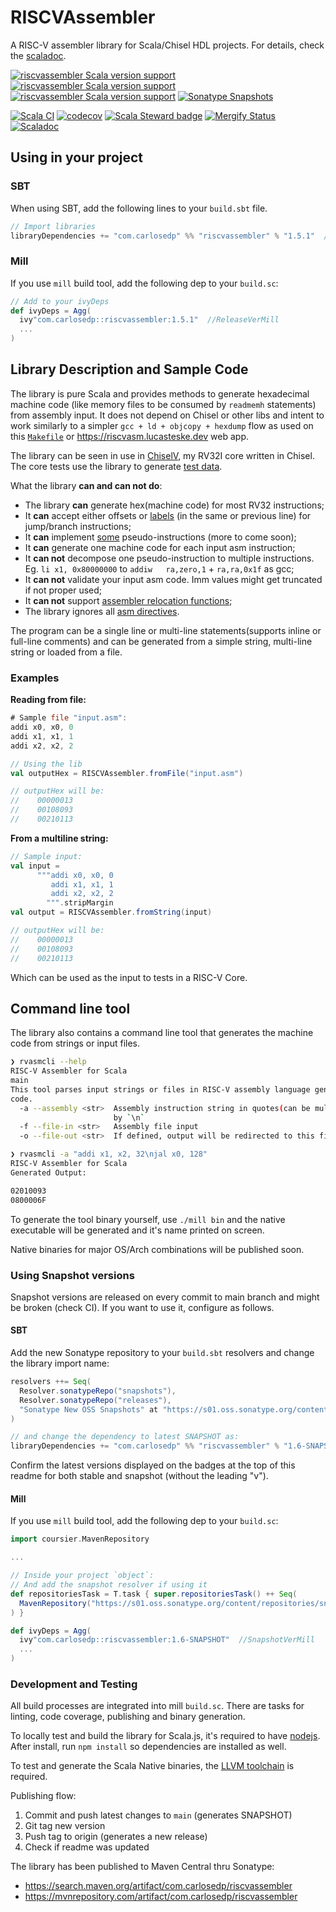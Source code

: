 # RISCVAssembler

A RISC-V assembler library for Scala/Chisel HDL projects. For details, check the [scaladoc](https://www.javadoc.io/doc/com.carlosedp/riscvassembler_2.13/latest/com/carlosedp/riscvassembler/index.html).

[![riscvassembler Scala version support](https://index.scala-lang.org/carlosedp/riscvassembler/riscvassembler/latest-by-scala-version.svg?platform=jvm)](https://index.scala-lang.org/carlosedp/riscvassembler/riscvassembler)
[![riscvassembler Scala version support](https://index.scala-lang.org/carlosedp/riscvassembler/riscvassembler/latest-by-scala-version.svg?platform=native0.4)](https://index.scala-lang.org/carlosedp/riscvassembler/riscvassembler)
[![riscvassembler Scala version support](https://index.scala-lang.org/carlosedp/riscvassembler/riscvassembler/latest-by-scala-version.svg?platform=sjs1)](https://index.scala-lang.org/carlosedp/riscvassembler/riscvassembler)
[![Sonatype Snapshots](https://img.shields.io/nexus/s/com.carlosedp/riscvassembler_2.13?server=https%3A%2F%2Fs01.oss.sonatype.org)](https://s01.oss.sonatype.org/content/repositories/snapshots/com/carlosedp/)


[![Scala CI](https://github.com/carlosedp/riscvassembler/actions/workflows/scala.yml/badge.svg)](https://github.com/carlosedp/riscvassembler/actions/workflows/scala.yml)
[![codecov](https://codecov.io/gh/carlosedp/riscvassembler/branch/main/graph/badge.svg?token=YNEKF3OO04)](https://codecov.io/gh/carlosedp/riscvassembler)
[![Scala Steward badge](https://img.shields.io/badge/Scala_Steward-helping-green.svg?style=flat&logo=data:image/png;base64,iVBORw0KGgoAAAANSUhEUgAAAA4AAAAQCAMAAAARSr4IAAAAVFBMVEUAAACHjojlOy5NWlrKzcYRKjGFjIbp293YycuLa3pYY2LSqql4f3pCUFTgSjNodYRmcXUsPD/NTTbjRS+2jomhgnzNc223cGvZS0HaSD0XLjbaSjElhIr+AAAAAXRSTlMAQObYZgAAAHlJREFUCNdNyosOwyAIhWHAQS1Vt7a77/3fcxxdmv0xwmckutAR1nkm4ggbyEcg/wWmlGLDAA3oL50xi6fk5ffZ3E2E3QfZDCcCN2YtbEWZt+Drc6u6rlqv7Uk0LdKqqr5rk2UCRXOk0vmQKGfc94nOJyQjouF9H/wCc9gECEYfONoAAAAASUVORK5CYII=)](https://scala-steward.org)
[![Mergify Status](https://img.shields.io/endpoint.svg?url=https://api.mergify.com/v1/badges/carlosedp/riscvassembler&style=flat)](https://mergify.com)
[![Scaladoc](https://www.javadoc.io/badge/com.carlosedp/riscvassembler_2.13.svg?color=blue&label=Scaladoc)](https://javadoc.io/doc/com.carlosedp/riscvassembler_2.13/latest)


## Using in your project

### SBT

When using SBT, add the following lines to your `build.sbt` file.

```scala
// Import libraries
libraryDependencies += "com.carlosedp" %% "riscvassembler" % "1.5.1"  //ReleaseVerSBT
```

### Mill

If you use `mill` build tool, add the following dep to your `build.sc`:

```scala
// Add to your ivyDeps
def ivyDeps = Agg(
  ivy"com.carlosedp::riscvassembler:1.5.1"  //ReleaseVerMill
  ...
)
```

## Library Description and Sample Code

The library is pure Scala and provides methods to generate hexadecimal machine code (like memory files to be consumed by `readmemh` statements) from assembly input. It does not depend on Chisel or other libs and intent to work similarly to a simpler `gcc + ld + objcopy + hexdump` flow as used on this [`Makefile`](https://github.com/carlosedp/chiselv/gcc/test/Makefile) or <https://riscvasm.lucasteske.dev> web app.

The library can be seen in use in [ChiselV](https://github.com/carlosedp/chiselv), my RV32I core written in Chisel. The core tests use the library to generate [test data](https://github.com/carlosedp/chiselv/blob/e014da49ace5d5dd917eac3e3bf8ca6bbeadc244/chiselv/test/src/CPUSingleCycleInstructionSpec.scala#L71).

What the library **can and can not do**:

- The library **can** generate hex(machine code) for most RV32 instructions;
- It **can** accept either offsets or [labels](https://github.com/riscv-non-isa/riscv-asm-manual/blob/master/riscv-asm.md#labels) (in the same or previous line) for jump/branch instructions;
- It **can** implement [some](./riscvassembler/src/internal/Instructions.scala#73) pseudo-instructions (more to come soon);
- It **can** generate one machine code for each input asm instruction;
- It **can not** decompose one pseudo-instruction to multiple instructions. Eg. `li x1, 0x80000000` to `addiw	ra,zero,1` + `ra,ra,0x1f` as gcc;
- It **can not** validate your input asm code. Imm values might get truncated if not proper used;
- It **can not** support [assembler relocation functions](https://github.com/riscv-non-isa/riscv-asm-manual/blob/master/riscv-asm.md#assembler-relocation-functions);
- The library ignores all [asm directives](https://github.com/riscv-non-isa/riscv-asm-manual/blob/master/riscv-asm.md#pseudo-ops).

The program can be a single line or multi-line statements(supports inline or full-line comments) and can be generated from a simple string, multi-line string or loaded from a file.

### Examples

**Reading from file:**

```asm
# Sample file "input.asm":
addi x0, x0, 0
addi x1, x1, 1
addi x2, x2, 2
```

```scala
// Using the lib
val outputHex = RISCVAssembler.fromFile("input.asm")

// outputHex will be:
//    00000013
//    00108093
//    00210113
```

**From a multiline string:**

```scala
// Sample input:
val input =
      """addi x0, x0, 0
         addi x1, x1, 1
         addi x2, x2, 2
        """.stripMargin
val output = RISCVAssembler.fromString(input)

// outputHex will be:
//    00000013
//    00108093
//    00210113
 ```

Which can be used as the input to tests in a RISC-V Core.

## Command line tool

The library also contains a command line tool that generates the machine code from strings or input files.

```sh
❯ rvasmcli --help
RISC-V Assembler for Scala
main
This tool parses input strings or files in RISC-V assembly language generating hexadecimal machine
code.
  -a --assembly <str>  Assembly instruction string in quotes(can be multiple instructions separated
                       by `\n`
  -f --file-in <str>   Assembly file input
  -o --file-out <str>  If defined, output will be redirected to this file (overwrite if exists)

❯ rvasmcli -a "addi x1, x2, 32\njal x0, 128"
RISC-V Assembler for Scala
Generated Output:

02010093
0800006F
```

To generate the tool binary yourself, use `./mill bin` and the native executable will be generated and it's name printed on screen.

Native binaries for major OS/Arch combinations will be published soon.

### Using Snapshot versions

Snapshot versions are released on every commit to main branch and might be broken (check CI). If you want to use it, configure as follows.

#### SBT

Add the new Sonatype repository to your `build.sbt` resolvers and change the library import name:

```scala
resolvers ++= Seq(
  Resolver.sonatypeRepo("snapshots"),
  Resolver.sonatypeRepo("releases"),
  "Sonatype New OSS Snapshots" at "https://s01.oss.sonatype.org/content/repositories/snapshots"
)

// and change the dependency to latest SNAPSHOT as:
libraryDependencies += "com.carlosedp" %% "riscvassembler" % "1.6-SNAPSHOT"  //SnapshotVerSBT
```

Confirm the latest versions displayed on the badges at the top of this readme for both stable and snapshot (without the leading "v").

#### Mill

If you use `mill` build tool, add the following dep to your `build.sc`:

```scala
import coursier.MavenRepository

...

// Inside your project `object`:
// And add the snapshot resolver if using it
def repositoriesTask = T.task { super.repositoriesTask() ++ Seq(
  MavenRepository("https://s01.oss.sonatype.org/content/repositories/snapshots")
) }

def ivyDeps = Agg(
  ivy"com.carlosedp::riscvassembler:1.6-SNAPSHOT"  //SnapshotVerMill
  ...
)
```

### Development and Testing

All build processes are integrated into mill `build.sc`. There are tasks for linting, code coverage, publishing and binary generation.

To locally test and build the library for Scala.js, it's required to have [nodejs](nodejs.org/). After install, run `npm install` so dependencies are installed as well.

To test and generate the Scala Native binaries, the [LLVM toolchain](https://scala-native.org/en/stable/user/setup.html#installing-clang-and-runtime-dependencies) is required.

Publishing flow:

1. Commit and push latest changes to `main` (generates SNAPSHOT)
2. Git tag new version
3. Push tag to origin (generates a new release)
4. Check if readme was updated

The library has been published to Maven Central thru Sonatype:

- <https://search.maven.org/artifact/com.carlosedp/riscvassembler>
- <https://mvnrepository.com/artifact/com.carlosedp/riscvassembler>
